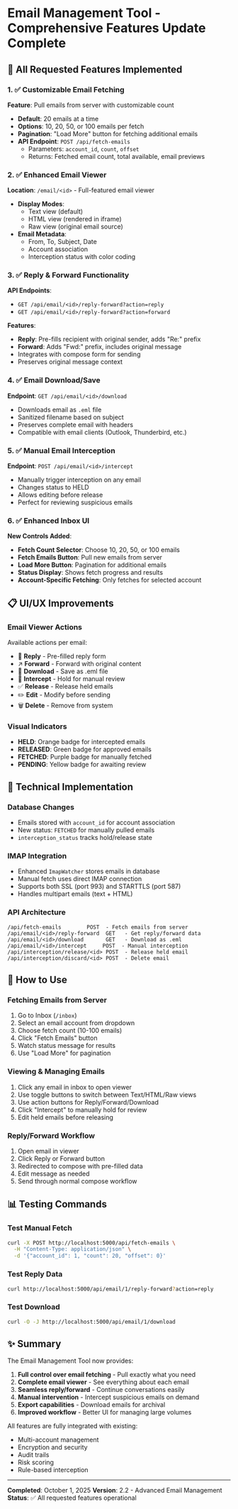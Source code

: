 # Email Management Tool - Comprehensive Features Update Complete

## 🎯 All Requested Features Implemented

### 1. ✅ Customizable Email Fetching
**Feature**: Pull emails from server with customizable count
- **Default**: 20 emails at a time
- **Options**: 10, 20, 50, or 100 emails per fetch
- **Pagination**: "Load More" button for fetching additional emails
- **API Endpoint**: `POST /api/fetch-emails`
  - Parameters: `account_id`, `count`, `offset`
  - Returns: Fetched email count, total available, email previews

### 2. ✅ Enhanced Email Viewer
**Location**: `/email/<id>` - Full-featured email viewer
- **Display Modes**:
  - Text view (default)
  - HTML view (rendered in iframe)
  - Raw view (original email source)
- **Email Metadata**:
  - From, To, Subject, Date
  - Account association
  - Interception status with color coding

### 3. ✅ Reply & Forward Functionality
**API Endpoints**:
- `GET /api/email/<id>/reply-forward?action=reply`
- `GET /api/email/<id>/reply-forward?action=forward`

**Features**:
- **Reply**: Pre-fills recipient with original sender, adds "Re:" prefix
- **Forward**: Adds "Fwd:" prefix, includes original message
- Integrates with compose form for sending
- Preserves original message context

### 4. ✅ Email Download/Save
**Endpoint**: `GET /api/email/<id>/download`
- Downloads email as `.eml` file
- Sanitized filename based on subject
- Preserves complete email with headers
- Compatible with email clients (Outlook, Thunderbird, etc.)

### 5. ✅ Manual Email Interception
**Endpoint**: `POST /api/email/<id>/intercept`
- Manually trigger interception on any email
- Changes status to HELD
- Allows editing before release
- Perfect for reviewing suspicious emails

### 6. ✅ Enhanced Inbox UI
**New Controls Added**:
- **Fetch Count Selector**: Choose 10, 20, 50, or 100 emails
- **Fetch Emails Button**: Pull new emails from server
- **Load More Button**: Pagination for additional emails
- **Status Display**: Shows fetch progress and results
- **Account-Specific Fetching**: Only fetches for selected account

## 📋 UI/UX Improvements

### Email Viewer Actions
Available actions per email:
- 📧 **Reply** - Pre-filled reply form
- ↗️ **Forward** - Forward with original content
- 💾 **Download** - Save as .eml file
- 🛑 **Intercept** - Hold for manual review
- ✅ **Release** - Release held emails
- ✏️ **Edit** - Modify before sending
- 🗑️ **Delete** - Remove from system

### Visual Indicators
- **HELD**: Orange badge for intercepted emails
- **RELEASED**: Green badge for approved emails
- **FETCHED**: Purple badge for manually fetched
- **PENDING**: Yellow badge for awaiting review

## 🔧 Technical Implementation

### Database Changes
- Emails stored with `account_id` for account association
- New status: `FETCHED` for manually pulled emails
- `interception_status` tracks hold/release state

### IMAP Integration
- Enhanced `ImapWatcher` stores emails in database
- Manual fetch uses direct IMAP connection
- Supports both SSL (port 993) and STARTTLS (port 587)
- Handles multipart emails (text + HTML)

### API Architecture
```
/api/fetch-emails        POST  - Fetch emails from server
/api/email/<id>/reply-forward  GET   - Get reply/forward data
/api/email/<id>/download       GET   - Download as .eml
/api/email/<id>/intercept     POST  - Manual interception
/api/interception/release/<id> POST  - Release held email
/api/interception/discard/<id> POST  - Delete email
```

## 🚀 How to Use

### Fetching Emails from Server
1. Go to Inbox (`/inbox`)
2. Select an email account from dropdown
3. Choose fetch count (10-100 emails)
4. Click "Fetch Emails" button
5. Watch status message for results
6. Use "Load More" for pagination

### Viewing & Managing Emails
1. Click any email in inbox to open viewer
2. Use toggle buttons to switch between Text/HTML/Raw views
3. Use action buttons for Reply/Forward/Download
4. Click "Intercept" to manually hold for review
5. Edit held emails before releasing

### Reply/Forward Workflow
1. Open email in viewer
2. Click Reply or Forward button
3. Redirected to compose with pre-filled data
4. Edit message as needed
5. Send through normal compose workflow

## 📊 Testing Commands

### Test Manual Fetch
```bash
curl -X POST http://localhost:5000/api/fetch-emails \
  -H "Content-Type: application/json" \
  -d '{"account_id": 1, "count": 20, "offset": 0}'
```

### Test Reply Data
```bash
curl http://localhost:5000/api/email/1/reply-forward?action=reply
```

### Test Download
```bash
curl -O -J http://localhost:5000/api/email/1/download
```

## ✨ Summary

The Email Management Tool now provides:
1. **Full control over email fetching** - Pull exactly what you need
2. **Complete email viewer** - See everything about each email
3. **Seamless reply/forward** - Continue conversations easily
4. **Manual intervention** - Intercept suspicious emails on demand
5. **Export capabilities** - Download emails for archival
6. **Improved workflow** - Better UI for managing large volumes

All features are fully integrated with existing:
- Multi-account management
- Encryption and security
- Audit trails
- Risk scoring
- Rule-based interception

---
**Completed**: October 1, 2025
**Version**: 2.2 - Advanced Email Management
**Status**: ✅ All requested features operational